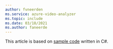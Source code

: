 ```yaml
---
author: fvneerden
ms.service: azure-video-analyzer
ms.topic: include
ms.date: 03/18/2021
ms.author: faneerde
---
```


This article is based on [sample code](https://github.com/Azure-Samples/live-video-analytics-iot-edge-csharp) written in C#.

<!-- TODO 
Link needs to be updated to new AVA C# sample location
-->
